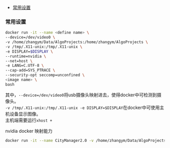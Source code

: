 - [常用设置](#常用设置)

### 常用设置          
```sh
docker run -it --name <define name> \
--device=/dev/video0 \
-v /home/zhangym/Data/AlgoProjects:/home/zhangym/AlgoProjects \
-v /tmp/.X11-unix:/tmp/.X11-unix \
-e DISPLAY=$DISPLAY \
--runtime=nvidia \
--net=host \
-e LANG=C.UTF-8 \
--cap-add=SYS_PTRACE \
--security-opt seccomp=unconfined \
<image name> \
bash
```          
其中，`--device=/dev/video0`将usb摄像头映射进去，使得docker中可检测到摄像头。        
`-v /tmp/.X11-unix:/tmp/.X11-unix -e DISPLAY=$DISPLAY`在docker中可使用主机设备显示图像。        
主机端需要运行`xhost +`

nvidia docker 映射能力
```sh
docker run -it --name CityManager2.0 -v /home/zhangym/Data/AlgoProjects:/home/osmagic/AlgoProjects -v /tmp/.X11-unix:/tmp/.X11-unix -e DISPLAY=$DISPLAY --runtime=nvidia -e NVIDIA_DRIVER_CAPABILITIES=video,compute,utility --net=host -e LANG=C.UTF-8 --cap-add=SYS_PTRACE --security-opt seccomp=unconfined 192.168.2.100:5000/osmagic/city_sdk:v2.0 bash
```